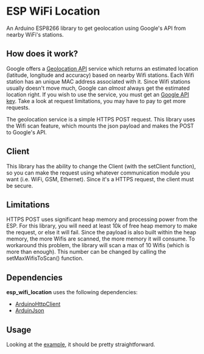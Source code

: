 # ESP WiFi Location
An Arduino ESP8266 library to get geolocation using Google's API from nearby WiFi's stations.

## How does it work?
Google offers a [Geolocation API](https://developers.google.com/maps/documentation/geolocation/overview) service which returns an estimated location (latitude, longitude and accuracy) based on nearby Wifi stations. Each Wifi station has an unique MAC address associated with it. Since Wifi stations usually doesn't move much, Google can *almost* always get the estimated location right. If you wish to use the service, you must get an [Google API key](https://developers.google.com/maps/documentation/geolocation/get-api-key). Take a look at request limitations, you may have to pay to get more requests.

The geolocation service is a simple HTTPS POST request. This library uses the Wifi scan feature, which mounts the json payload and makes the POST to Google's API.

## Client
This library has the ability to change the Client (with the setClient function), so you can make the request using whatever communication module you want (i.e. WiFi, GSM, Ethernet). Since it's a HTTPS request, the client must be secure.

## Limitations
HTTPS POST uses significant heap memory and processing power from the ESP. For this library, you will need at least 10k of free heap memory to make the request, or else it will fail. Since the payload is also built within the heap memory, the more Wifis are scanned, the more memory it will consume. To workaround this problem, the library will scan a max of 10 Wifis (which is more than enough). This number can be changed by calling the setMaxWifisToScan() function.

## Dependencies
**esp_wifi_location** uses the following dependencies:
* [ArduinoHttpClient](https://github.com/arduino-libraries/ArduinoHttpClient)
* [ArduinJson](https://github.com/bblanchon/ArduinoJson)

## Usage
Looking at the [example](examples/location.cpp), it should be pretty straightforward.
